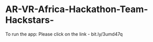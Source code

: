# AR-VR-Africa-Hackathon-Team-Hackstars- 

To run the app: Please click on the link - bit.ly/3umd47q
